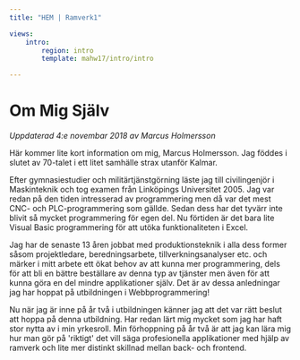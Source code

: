 ```yaml
---
title: "HEM | Ramverk1"

views:
    intro:
        region: intro
        template: mahw17/intro/intro

---
```

Om Mig Själv
=========================

*Uppdaterad 4:e novembar 2018 av Marcus Holmersson*

Här kommer lite kort information om mig, Marcus Holmersson. Jag föddes i slutet av 70-talet i ett litet samhälle strax utanför Kalmar.

Efter gymnasiestudier och militärtjänstgörning läste jag till civilingenjör i Maskinteknik och tog examen från Linköpings Universitet 2005.
Jag var redan på den tiden intresserad av programmering men då var det mest CNC- och PLC-programmering som gällde.
Sedan dess har det tyvärr inte blivit så mycket programmering för egen del.
Nu förtiden är det bara lite Visual Basic programmering för att utöka funktionaliteten i Excel.

Jag har de senaste 13 åren jobbat med produktionsteknik i alla dess former såsom projektledare,
beredningsarbete, tillverkningsanalyser etc. och märker i mitt arbete ett ökat behov av att kunna mer programmering,
dels för att bli en bättre beställare av denna typ av tjänster men även för att kunna göra en del mindre applikationer själv.
Det är av dessa anledningar jag har hoppat på utbildningen i Webbprogrammering!

Nu när jag är inne på år två i utbildningen känner jag att det var rätt beslut att hoppa på denna utbildning.
Har redan lärt mig mycket som jag har haft stor nytta av i min yrkesroll. Min förhoppning på år två är
att jag kan lära mig hur man gör på 'riktigt' det vill säga profesionella applikationer med hjälp av ramverk
och lite mer distinkt skillnad mellan back- och frontend.
